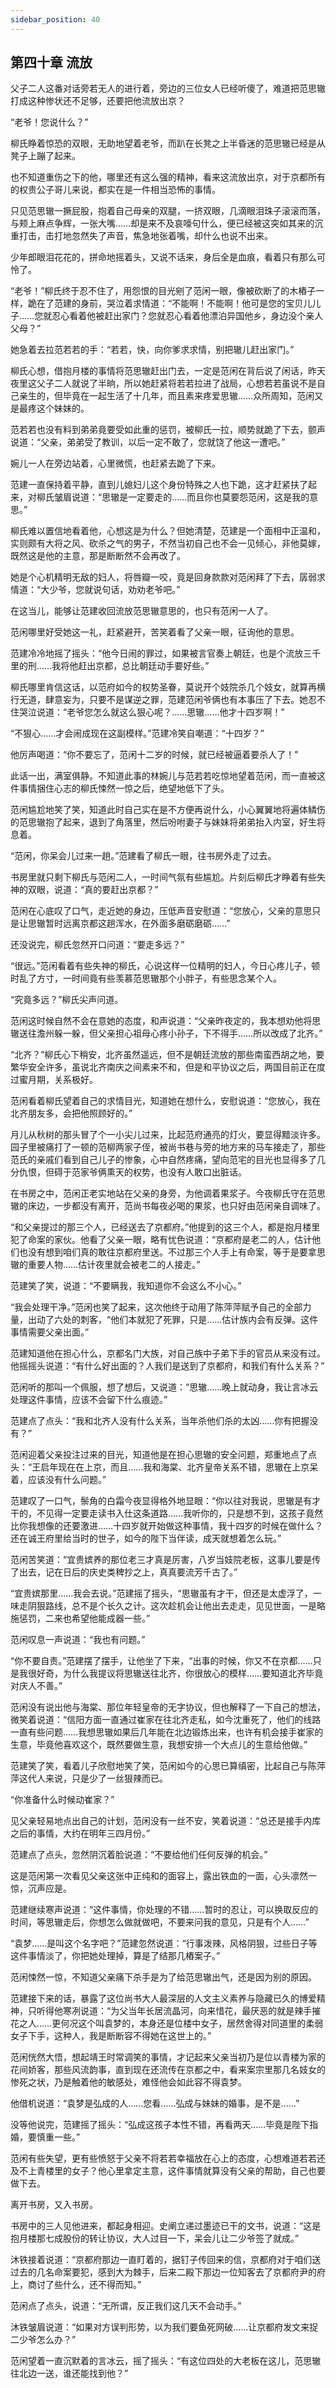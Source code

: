 ```yaml
---
sidebar_position: 40
---
```


## 第四十章 **流放**

父子二人这番对话旁若无人的进行着，旁边的三位女人已经听傻了，难道把范思辙打成这种惨状还不足够，还要把他流放出京？

“老爷！您说什么？”

柳氏睁着惊恐的双眼，无助地望着老爷，而趴在长凳之上半昏迷的范思辙已经是从凳子上蹦了起来。

也不知道重伤之下的他，哪里还有这么强的精神，看来这流放出京，对于京都所有的权贵公子哥儿来说，都实在是一件相当恐怖的事情。

只见范思辙一撅屁股，抱着自己母亲的双腿，一挤双眼，几滴眼泪珠子滚滚而落，与颊上麻点争辉，一张大嘴……却是来不及哀嚎句什么，便已经被这突如其来的沉重打击，击打地忽然失了声音，焦急地张着嘴，却什么也说不出来。

少年郎眼泪花花的，拼命地摇着头，又说不话来，身后全是血痕，看着只有那么可怜了。

“老爷！”柳氏终于忍不住了，用怨恨的目光剜了范闲一眼，像被砍断了的木樁子一样，跪在了范建的身前，哭泣着求情道：“不能啊！不能啊！他可是您的宝贝儿儿子……您就忍心看着他被赶出家门？您就忍心看着他漂泊异国他乡，身边没个亲人父母？”

她急着去拉范若若的手：“若若，快，向你爹求求情，别把辙儿赶出家门。”

柳氏心想，借抱月楼的事情将范思辙赶出门去，一定是范闲在背后说了闲话，昨天夜里这父子二人就说了半晌，所以她赶紧将若若拉进了战局，心想若若虽说不是自己亲生的，但毕竟在一起生活了十几年，而且素来疼爱思辙……众所周知，范闲又是最疼这个妹妹的。

范若若也没有料到弟弟竟要受如此重的惩罚，被柳氏一拉，顺势就跪了下去，颤声说道：“父亲，弟弟受了教训，以后一定不敢了，您就饶了他这一遭吧。”

婉儿一人在旁边站着，心里微慌，也赶紧去跪了下来。

范建一直保持着平静，直到儿媳妇儿这个身份特殊之人也下跪，这才赶紧扶了起来，对柳氏皱眉说道：“思辙是一定要走的……而且你也莫要怨范闲，这是我的意思。”

柳氏难以置信地看着他，心想这是为什么？但她清楚，范建是一个面相中正温和，实则颇有大将之风、砍杀之气的男子，不然当初自己也不会一见倾心，非他莫嫁，既然这是他的主意，那是断断然不会再改了。

她是个心机精明无敌的妇人，将唇瓣一咬，竟是回身款款对范闲拜了下去，孱弱求情道：“大少爷，您就说句话，劝劝老爷吧。”

在这当儿，能够让范建收回流放范思辙意思的，也只有范闲一人了。

范闲哪里好受她这一礼，赶紧避开，苦笑着看了父亲一眼，征询他的意思。

范建冷冷地摇了摇头：“他今日闹的罪过，如果被言官奏上朝廷，也是个流放三千里的刑……我将他赶出京都，总比朝廷动手要好些。”

柳氏哪里肯信这话，以范府如今的权势圣眷，莫说开个妓院杀几个妓女，就算再横行无道，肆意妄为，只要不是谋逆之罪，范建范闲爷俩也有本事压了下去。她忍不住哭泣说道：“老爷您怎么就这么狠心呢？……思辙……他才十四岁啊！”

“不狠心……才会闹成现在这副模样。”范建冷笑自嘲道：“十四岁？”

他厉声喝道：“你不要忘了，范闲十二岁的时候，就已经被逼着要杀人了！”

此话一出，满室俱静。不知道此事的林婉儿与范若若吃惊地望着范闲，而一直被这件事情捆住心志的柳氏悚然一惊之后，绝望地低下了头。

范闲尴尬地笑了笑，知道此时自己实在是不方便再说什么，小心翼翼地将遍体鳞伤的范思辙抱了起来，退到了角落里，然后吩咐妻子与妹妹将弟弟抬入内室，好生将息着。

“范闲，你呆会儿过来一趟。”范建看了柳氏一眼，往书房外走了过去。

书房里就只剩下柳氏与范闲二人，一时间气氛有些尴尬。片刻后柳氏才睁着有些失神的双眼，说道：“真的要赶出京都？”

范闲在心底叹了口气，走近她的身边，压低声音安慰道：“您放心，父亲的意思只是让思辙暂时远离京都这趟浑水，在外面多磨砺磨砺……”

还没说完，柳氏忽然开口问道：“要走多远？”

“很远。”范闲看着有些失神的柳氏，心说这样一位精明的妇人，今日心疼儿子，顿时乱了方寸，一时间竟有些羡慕范思辙那个小胖子，有些思念某个人。

“究竟多远？”柳氏尖声问道。

范闲这时候自然不会在意她的态度，和声说道：“父亲昨夜定的，我本想劝他将思辙送往澹州躲一躲，但父亲担心祖母心疼小孙子，下不得手……所以改成了北齐。”

“北齐？”柳氏心下稍安，北齐虽然遥远，但不是朝廷流放的那些南蛮西胡之地，要繁华安全许多，虽说北齐南庆之间素来不和，但是和平协议之后，两国目前正在度过蜜月期，关系极好。

范闲看着柳氏望着自己的求情目光，知道她在想什么，安慰说道：“您放心，我在北齐朋友多，会把他照顾好的。”

月儿从秋树的那头冒了个一小尖儿过来，比起范府通亮的灯火，要显得黯淡许多。园子里被痛打了一顿的范柳两家子侄，被尚书巷与旁的地方来的马车接走了，那些范氏的亲戚们看到自己儿子的惨象，心中自然疼痛，望向范宅的目光也显得多了几分仇恨，但碍于范家爷俩熏天的权势，也没有人敢口出脏话。

在书房之中，范闲正老实地站在父亲的身旁，为他调着果浆子。今夜柳氏守在范思辙的床边，一步都没有离开，范尚书每夜必喝的果浆，也只好由范闲亲自调味了。

“和父亲提过的那三个人，已经送去了京都府。”他提到的这三个人，都是抱月楼里犯了命案的家伙。他看了父亲一眼，略有忧色说道：“京都府是老二的人，估计他们也没有想到咱们真的敢往京都府里送。不过那三个人手上有命案，等于是要拿思辙的重要人物……估计夜里就会被老二的人接走。”

范建笑了笑，说道：“不要瞒我，我知道你不会这么不小心。”

“我会处理干净。”范闲也笑了起来，这次他终于动用了陈萍萍赋予自己的全部力量，出动了六处的刺客，“他们本就犯了死罪，只是……估计族内会有反弹。这件事情需要父亲出面。”

范建知道他在担心什么，京都名门大族，对自己族中子弟下手的官员从来没有过。他摇摇头说道：“有什么好出面的？人我们是送到了京都府，和我们有什么关系？”

范闲听的那叫一个佩服，想了想后，又说道：“思辙……晚上就动身，我让言冰云处理这件事情，应该不会留下什么痕迹。”

范建点了点头：“我和北齐人没有什么关系，当年杀他们杀的太凶……你有把握没有？”

范闲迎着父亲投注过来的目光，知道他是在担心思辙的安全问题，郑重地点了点头：“王启年现在在上京，而且……我和海棠、北齐皇帝关系不错，思辙在上京呆着，应该没有什么问题。”

范建叹了一口气，鬃角的白霜今夜显得格外地显眼：“你以往对我说，思辙是有才干的，不见得一定要走读书入仕这条道路……我听你的，只是想不到，这孩子竟然比你我想像的还要激进……十四岁就开始做这种事情，我十四岁的时候在做什么？还在诚王府里给当时的世子，如今的陛下当伴读，成天就想着怎么玩。”

范闲苦笑道：“宜贵嫔养的那位老三才真是厉害，八岁当妓院老板，这事儿要是传了出去，记在日后的庆史类稗抄之上，真真要流芳千古了。”

“宜贵嫔那里……我会去说。”范建摇了摇头，“思辙虽有才干，但还是太虚浮了，一味走阴狠路线，总不是个长久之计。这次趁机会让他出去走走，见见世面，一是略施惩罚，二来也希望他能成器一些。”

范闲叹息一声说道：“我也有问题。”

“你不要自责。”范建摆了摆手，让他坐了下来，“出事的时候，你又不在京都……只是我很好奇，为什么我提议将思辙送往北齐，你很放心的模样……要知道北齐毕竟对庆人不善。”

范闲没有说出他与海棠、那位年轻皇帝的无字协议，但也解释了一下自己的想法，微笑着说道：“信阳方面一直通过崔家在往北齐走私，如今沈重死了，他们的线路一直有些问题……我想思辙如果后几年能在北边锻炼出来，也许有机会接手崔家的生意，毕竟他喜欢这个，既然要做生意，我想安排一个大点儿的生意给他做。”

范建笑了笑，看着儿子欣慰地笑了笑，范闲如今的心思已算缜密，比起自己与陈萍萍这代人来说，只是少了一丝狠辣而已。

“你准备什么时候动崔家？”

见父亲轻易地点出自己的计划，范闲没有一丝不安，笑着说道：“总还是接手内库之后的事情，大约在明年三四月份。”

范建点了点头，忽然阴沉着脸说道：“不要给他们任何反弹的机会。”

这是范闲第一次看见父亲这张中正纯和的面容上，露出铁血的一面，心头凛然一惊，沉声应是。

范建继续寒声说道：“这件事情，你处理的不错……暂时的忍让，可以换取反应的时间，等思辙走后，你想怎么做就做吧，不要来问我的意见，只是有个人……”

“袁梦……是叫这个名字吧？”范建忽然说道：“行事泼辣，风格阴狠，过些日子等这件事情淡了，你把她处理掉，算是了结那几樁案子。”

范闲悚然一惊，不知道父亲痛下杀手是为了给范思辙出气，还是因为别的原因。

范建接下来的话，暴露了这位尚书大人最深层的人文主义素养与隐藏已久的博爱精神，只听得他寒冽说道：“为父当年长居流晶河，向来惜花，最厌恶的就是辣手摧花之人……更何况这个叫袁梦的，本身还是位楼中女子，居然舍得对同道里的柔弱女子下手，这种人，我是断断容不得她在这世上的。”

范闲恍然大悟，想起靖王时常调笑的事情，才记起来父亲当初乃是位以青楼为家的花间娇客，那些风流韵事，直到现在还流传在京都之中，看来案宗里那几名妓女的惨死之状，乃是触着他的敏感处，难怪他会如此容不得袁梦。

他借机说道：“袁梦是弘成的人……您看……弘成与妹妹的婚事，是不是……”

没等他说完，范建摇了摇头：“弘成这孩子本性不错，再看两天……毕竟是陛下指婚，要慎重一些。”

范闲有些失望，更有些愤怒于父亲不将若若幸福放在心上的态度，心想难道若若还及不上青楼里的女子？他心里拿定主意，这件事情就算没有父亲的帮助，自己也要做下去。

离开书房，又入书房。

书房中的三人见他进来，都起身相迎。史阐立递过墨迹已干的文书，说道：“这是抱月楼那七成股份的转让协议，大人过目一下，呆会儿让二少爷签了就成。”

沐铁接着说道：“京都府那边一直盯着的，据钉子传回来的信，京都府对于咱们送过去的几名命案要犯，感到大为棘手，后来二殿下那边一位知客去了京都府尹的府上，商讨了些什么，还不得而知。”

范闲点了点头，说道：“无所谓，反正我们这几天不会动手。”

沐铁皱眉说道：“如果对方误判形势，以为我们要鱼死网破……让京都府发文来捉二少爷怎么办？”

范闲望着一直沉默着的言冰云，摇了摇头：“有这位四处的大老板在这儿，范思辙往北边一送，谁还能找到他？”

